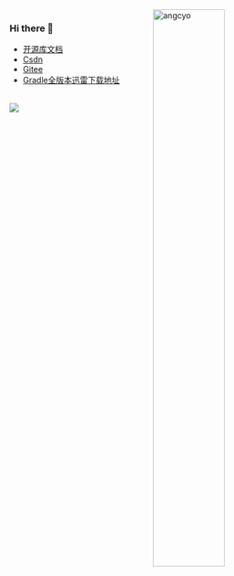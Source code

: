 <img align="right" width="50%" src="https://github-readme-stats.vercel.app/api?username=angcyo&show_icons=true&include_all_commits=true" alt="angcyo" />

### Hi there 👋

- [开源库文档](https://angcyo.gitee.io/doc)
- [Csdn](https://angcyo.blog.csdn.net)
- [Gitee](https://gitee.com/angcyo)
- [Gradle全版本迅雷下载地址](https://angcyo.blog.csdn.net/article/details/78357512#Gradle_376)

<!--
<div>
  <a href="https://github.com/angcyo">
   <img align="center" src="https://github-readme-stats.vercel.app/api?username=angcyo&show_icons=true&include_all_commits=true" alt="angcyo" />
  </a>
</div>
-->

<br/>
<div>
  <a href="https://github.com/angcyo">
    <img align="center" src="https://github-readme-stats.vercel.app/api/top-langs/?username=angcyo&layout=compact" />
  </a>
</div>


<!--
**angcyo/angcyo** is a ✨ _special_ ✨ repository because its `README.md` (this file) appears on your GitHub profile.

Here are some ideas to get you started:

- 🔭 I’m currently working on ...
- 🌱 I’m currently learning ...
- 👯 I’m looking to collaborate on ...
- 🤔 I’m looking for help with ...
- 💬 Ask me about ...
- 📫 How to reach me: ...
- 😄 Pronouns: ...
- ⚡ Fun fact: ...
-->
